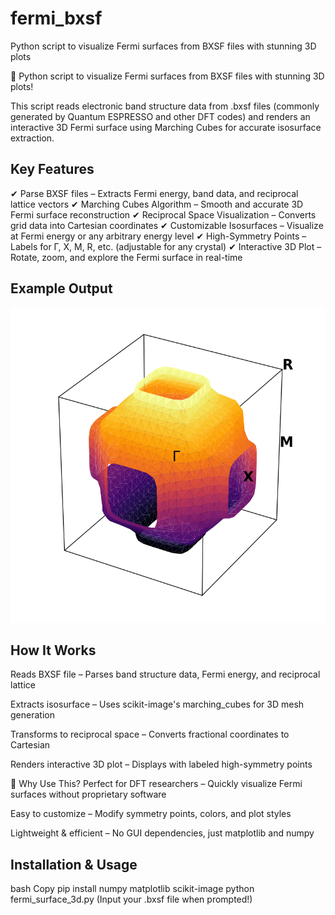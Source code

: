 # fermi_bxsf
Python script to visualize Fermi surfaces from BXSF files with stunning 3D plots

🚀 Python script to visualize Fermi surfaces from BXSF files with stunning 3D plots!

This script reads electronic band structure data from .bxsf files (commonly generated by Quantum ESPRESSO and other DFT codes) and renders an interactive 3D Fermi surface using Marching Cubes for accurate isosurface extraction.

## Key Features
✔ Parse BXSF files – Extracts Fermi energy, band data, and reciprocal lattice vectors
✔ Marching Cubes Algorithm – Smooth and accurate 3D Fermi surface reconstruction
✔ Reciprocal Space Visualization – Converts grid data into Cartesian coordinates
✔ Customizable Isosurfaces – Visualize at Fermi energy or any arbitrary energy level
✔ High-Symmetry Points – Labels for Γ, X, M, R, etc. (adjustable for any crystal)
✔ Interactive 3D Plot – Rotate, zoom, and explore the Fermi surface in real-time

## Example Output
![3D Fermi Surface Visualization](fs_bxsf_sample.png)

## How It Works
Reads BXSF file – Parses band structure data, Fermi energy, and reciprocal lattice

Extracts isosurface – Uses scikit-image's marching_cubes for 3D mesh generation

Transforms to reciprocal space – Converts fractional coordinates to Cartesian

Renders interactive 3D plot – Displays with labeled high-symmetry points

🚀 Why Use This?
Perfect for DFT researchers – Quickly visualize Fermi surfaces without proprietary software

Easy to customize – Modify symmetry points, colors, and plot styles

Lightweight & efficient – No GUI dependencies, just matplotlib and numpy

## Installation & Usage
bash
Copy
pip install numpy matplotlib scikit-image
python fermi_surface_3d.py
(Input your .bxsf file when prompted!)

